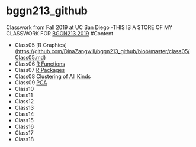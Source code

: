 # bggn213_github
Classwork from Fall 2019 at UC San Diego
-THIS IS A STORE OF MY CLASSWORK FOR [BGGN213 2019](https://bioboot.github.io/bggn213_F19/)
#Content
- Class05 [R Graphics] (https://github.com/DinaZangwill/bggn213_github/blob/master/class05/Class05.md)
- Class06 [R Functions](https://github.com/DinaZangwill/bggn213_github/blob/master/Class06/Class06.md)
- Class07 [R Packages](https://github.com/DinaZangwill/bggn213_github/blob/master/Class07/Class07.md)
- Class08 [Clustering of All Kinds](https://github.com/DinaZangwill/bggn213_github/blob/master/Class08/Class08.md)
- Class09 [PCA](https://github.com/DinaZangwill/bggn213_github/blob/master/Class09/Class09.md)
- Class10
- Class11
- Class12
- Class13
- Class14
- Class15
- Class16
- Class17
- Class18
